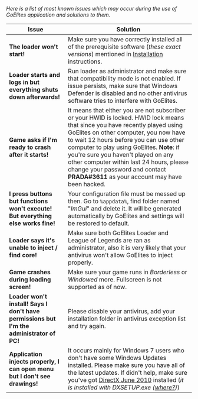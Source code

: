 *Here is a list of most known issues which may occur during the use of GoElites application and solutions to them*.

| Issue | Solution |
|--|--|
| **The loader won't start!** | Make sure you have correctly installed all of the prerequisite software (*these exact versions*) mentioned in [Installation](../GettingStarted/Installation.md) instructions. |
| **Loader starts and logs in but everything shuts down afterwards!** | Run loader as administrator and make sure that compatibility mode is not enabled. If issue persists, make sure that Windows Defender is disabled and no other antivirus software tries to interfere with GoElites. |
| **Game asks if I'm ready to crash after it starts!** | It means that either you are not subscriber or your HWID is locked. HWID lock means that since you have recently played using GoElites on other computer, you now have to wait 12 hours before you can use other computer to play using GoElites. **Note**: if you're sure you haven't played on any other computer within last 24 hours, please change your password and contact **PRADA#3611** as your account may have been hacked. |
| **I press buttons but functions won't execute! But everything else works fine!** | Your configuration file must be messed up then. Go to ``%appdata%``, find folder named "*ImGui*" and delete it. It will be generated automatically by GoElites and settings will be restored to default. |
| **Loader says it's unable to inject / find core!** | Make sure both GoElites Loader and League of Legends are ran as administrator, also it is very likely that your antivirus won't allow GoElites to inject properly. |
| **Game crashes during loading screen!** | Make sure your game runs in *Borderless* or *Windowed* more. Fullscreen is not supported as of now. |
| **Loader won't install! Says I don't have permissions but I'm the administrator of PC!** | Please disable your antivirus, add your installation folder in antivirus exception list and try again. |
| **Application injects properly, I can open menu but I don't see drawings!** | It occurs mainly for Windows 7 users who don't have some Windows Updates installed. Please make sure you have all of the latest updates. If didn't help, make sure you've got [DirectX June 2010](https://www.microsoft.com/en-us/download/confirmation.aspx?id=8109) installed (*it is installed with DXSETUP.exe ([where?](https://s.put.re/EHZ1Y5R.png))*) |

